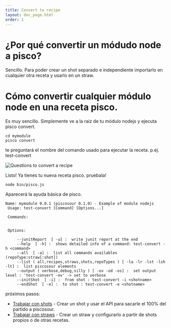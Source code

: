 ```yaml
---
title: Convert to recipe
layout: doc_page.html
order: 1
---
```


# ¿Por qué convertir un módudo node a pisco?

Sencillo. Para poder crear un shot separado e independiente importarlo en cualquier otra receta y usarlo en un straw.


# Cómo convertir cualquier módulo node en una receta pisco.

Es muy sencillo. Simplemente ve a la raiz de tu módulo nodejs y ejecuta pisco convert.

    cd mymodule
    pisco convert

te preguntará el nombre del comando usado para ejecutar la receta. p.ej. test-convert

![Questions to convert a recipe](images/convert1.png)

Listo! Ya tienes tu nueva receta pisco. pruebala!

    node bin/pisco.js

Aparecerá la ayuda básica de pisco.

```
Name: mymodule 0.0.1 (piscosour 0.1.0) - Example of module nodejs
 Usage: test-convert [Command] [Options...]

 Commands:


 Options:

	 --junitReport  [ -u] :  write junit report at the end
	 --help  [ -h] :  shows detailed info of a command: test-convert -h <command>
	 --all  [ -a] :  list all commands availables (repoType:straw[:shot])
	 --list ( all,recipes,straws,shots,repoTypes ) [ -la -lr -lst -lsh -lt] :  list piscosour elements
	 --output ( verbose,debug,silly ) [ -ov -od -os] :  set output level : 'test-convert -ov' -> set to verbose
	 --initShot  [ -i] :  from shot : test-convert -i <shotname>
	 --endShot  [ -e] :  to shot : test-convert -e <shotname>

```

próximos pasos:

* [Trabajar con shots](shots.md) - Crear un shot y usar el API para sacarle el 100% del partido a piscosour.
* [Trabajar con straws](straws.md) - Crear un straw y configurarlo a partir de shots propios o de otras recetas.
